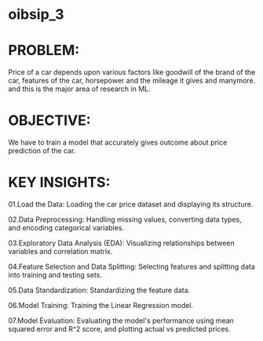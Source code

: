 # oibsip_3

# PROBLEM:

Price of a car depends upon various factors like goodwill of the brand of the car, features of the car, horsepower and the mileage it gives and manymore. and this is the major area of research in ML.

# OBJECTIVE:

We have to train a model that accurately gives outcome about price prediction of the car.

# KEY INSIGHTS:

01.Load the Data: Loading the car price dataset and displaying its structure.

02.Data Preprocessing: Handling missing values, converting data types, and encoding categorical variables.

03.Exploratory Data Analysis (EDA): Visualizing relationships between variables and correlation matrix.

04.Feature Selection and Data Splitting: Selecting features and splitting data into training and testing sets.

05.Data Standardization: Standardizing the feature data.

06.Model Training: Training the Linear Regression model.

07.Model Evaluation: Evaluating the model's performance using mean squared error and R^2 score, and plotting actual vs predicted prices.
